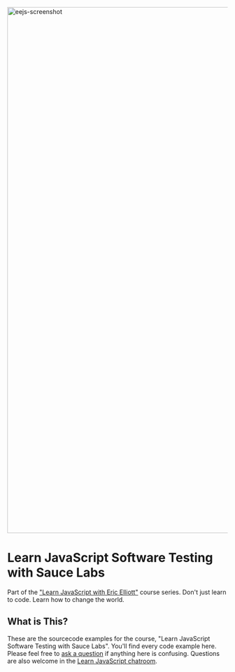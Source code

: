 <a href="https://ericelliottjs.com"><img width="1200" alt="eejs-screenshot" src="https://cloud.githubusercontent.com/assets/364727/8640836/76d86618-28c3-11e5-8b6e-27d9cd72180e.png"></a>


# Learn JavaScript Software Testing with Sauce Labs

Part of the ["Learn JavaScript with Eric Elliott"](https://ericelliottjs.com) course series. Don't just learn to code. Learn how to change the world.


## What is This?

These are the sourcecode examples for the course, "Learn JavaScript Software Testing with Sauce Labs". You'll find every code example here. Please feel free to [ask a question](https://github.com/learn-javascript-courses/software-testing/issues/new?title=[Question]+) if anything here is confusing. Questions are also welcome in the [Learn JavaScript chatroom](https://gitter.im/learn-javascript-courses/javascript-questions).
